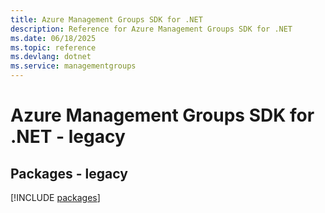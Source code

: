 ```yaml
---
title: Azure Management Groups SDK for .NET
description: Reference for Azure Management Groups SDK for .NET
ms.date: 06/18/2025
ms.topic: reference
ms.devlang: dotnet
ms.service: managementgroups
---
```

# Azure Management Groups SDK for .NET - legacy
## Packages - legacy
[!INCLUDE [packages](management-groups-index.md)]